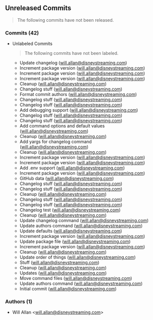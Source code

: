 ## Unreleased Commits
> The following commits have not been released.

### Commits (42)

* Unlabeled Commits
  > The following commits have not been labeled.

  * Update changelog (will.allan@disneystreaming.com)
  * Increment package version (will.allan@disneystreaming.com)
  * Increment package version (will.allan@disneystreaming.com)
  * Increment package version (will.allan@disneystreaming.com)
  * Cleanup (will.allan@disneystreaming.com)
  * Changelog stuff (will.allan@disneystreaming.com)
  * Format commit authors (will.allan@disneystreaming.com)
  * Changelog stuff (will.allan@disneystreaming.com)
  * Changelog stuff (will.allan@disneystreaming.com)
  * Add debugging support (will.allan@disneystreaming.com)
  * Changelog stuff (will.allan@disneystreaming.com)
  * Changelog stuff (will.allan@disneystreaming.com)
  * Add command options and default values (will.allan@disneystreaming.com)
  * Cleanup (will.allan@disneystreaming.com)
  * Add yargs for changelog command (will.allan@disneystreaming.com)
  * Cleanup (will.allan@disneystreaming.com)
  * Increment package version (will.allan@disneystreaming.com)
  * Increment package version (will.allan@disneystreaming.com)
  * Add .env support (will.allan@disneystreaming.com)
  * Increment package version (will.allan@disneystreaming.com)
  * GitHub data (will.allan@disneystreaming.com)
  * Changelog stuff (will.allan@disneystreaming.com)
  * Changelog stuff (will.allan@disneystreaming.com)
  * Cleanup (will.allan@disneystreaming.com)
  * Changelog stuff (will.allan@disneystreaming.com)
  * Changelog stuff (will.allan@disneystreaming.com)
  * Changelog test (will.allan@disneystreaming.com)
  * Cleanup (will.allan@disneystreaming.com)
  * Update changelog command (will.allan@disneystreaming.com)
  * Update authors command (will.allan@disneystreaming.com)
  * Update defaults (will.allan@disneystreaming.com)
  * Increment package version (will.allan@disneystreaming.com)
  * Update package file (will.allan@disneystreaming.com)
  * Increment package version (will.allan@disneystreaming.com)
  * Cleanup (will.allan@disneystreaming.com)
  * Update order of things (will.allan@disneystreaming.com)
  * Stuff (will.allan@disneystreaming.com)
  * Cleanup (will.allan@disneystreaming.com)
  * Updates (will.allan@disneystreaming.com)
  * Move command files (will.allan@disneystreaming.com)
  * Update authors command (will.allan@disneystreaming.com)
  * Initial commit (will.allan@disneystreaming.com)

### Authors (1)

* Will Allan \<will.allan@disneystreaming.com>
